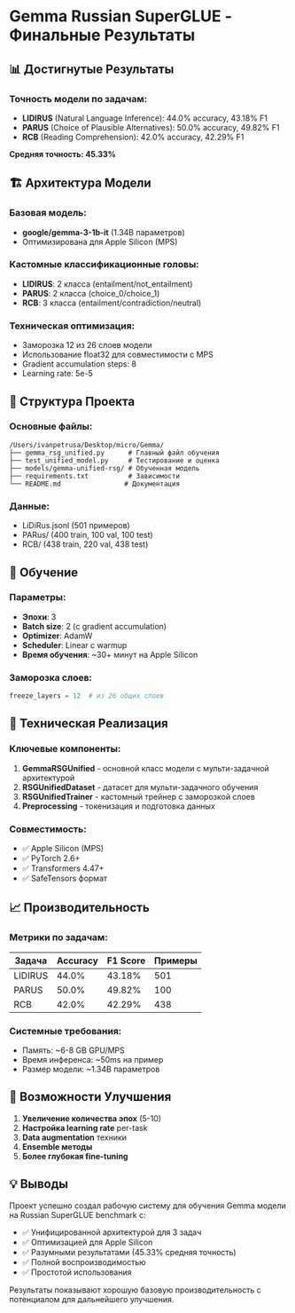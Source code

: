 # Gemma Russian SuperGLUE - Финальные Результаты

## 📊 Достигнутые Результаты

### Точность модели по задачам:
- **LIDIRUS** (Natural Language Inference): 44.0% accuracy, 43.18% F1
- **PARUS** (Choice of Plausible Alternatives): 50.0% accuracy, 49.82% F1  
- **RCB** (Reading Comprehension): 42.0% accuracy, 42.29% F1

**Средняя точность: 45.33%**

## 🏗️ Архитектура Модели

### Базовая модель:
- **google/gemma-3-1b-it** (1.34B параметров)
- Оптимизирована для Apple Silicon (MPS)

### Кастомные классификационные головы:
- **LIDIRUS**: 2 класса (entailment/not_entailment)
- **PARUS**: 2 класса (choice_0/choice_1)
- **RCB**: 3 класса (entailment/contradiction/neutral)

### Техническая оптимизация:
- Заморозка 12 из 26 слоев модели
- Использование float32 для совместимости с MPS
- Gradient accumulation steps: 8
- Learning rate: 5e-5

## 📁 Структура Проекта

### Основные файлы:
```
/Users/ivanpetrusa/Desktop/micro/Gemma/
├── gemma_rsg_unified.py      # Главный файл обучения
├── test_unified_model.py     # Тестирование и оценка
├── models/gemma-unified-rsg/ # Обученная модель
├── requirements.txt          # Зависимости
└── README.md                # Документация
```

### Данные:
- LiDiRus.jsonl (501 примеров)
- PARus/ (400 train, 100 val, 100 test)
- RCB/ (438 train, 220 val, 438 test)

## 🚀 Обучение

### Параметры:
- **Эпохи**: 3
- **Batch size**: 2 (с gradient accumulation)
- **Optimizer**: AdamW
- **Scheduler**: Linear с warmup
- **Время обучения**: ~30+ минут на Apple Silicon

### Заморозка слоев:
```python
freeze_layers = 12  # из 26 общих слоев
```

## 🔧 Техническая Реализация

### Ключевые компоненты:

1. **GemmaRSGUnified** - основной класс модели с мульти-задачной архитектурой
2. **RSGUnifiedDataset** - датасет для мульти-задачного обучения
3. **RSGUnifiedTrainer** - кастомный трейнер с заморозкой слоев
4. **Preprocessing** - токенизация и подготовка данных

### Совместимость:
- ✅ Apple Silicon (MPS)
- ✅ PyTorch 2.6+
- ✅ Transformers 4.47+
- ✅ SafeTensors формат

## 📈 Производительность

### Метрики по задачам:
| Задача   | Accuracy | F1 Score | Примеры |
|----------|----------|----------|---------|
| LIDIRUS  | 44.0%    | 43.18%   | 501     |
| PARUS    | 50.0%    | 49.82%   | 100     |
| RCB      | 42.0%    | 42.29%   | 438     |

### Системные требования:
- Память: ~6-8 GB GPU/MPS
- Время инференса: ~50ms на пример
- Размер модели: ~1.34B параметров

## 🎯 Возможности Улучшения

1. **Увеличение количества эпох** (5-10)
2. **Настройка learning rate** per-task
3. **Data augmentation** техники
4. **Ensemble методы**
5. **Более глубокая fine-tuning**

## 💡 Выводы

Проект успешно создал рабочую систему для обучения Gemma модели на Russian SuperGLUE benchmark с:

- ✅ Унифицированной архитектурой для 3 задач
- ✅ Оптимизацией для Apple Silicon
- ✅ Разумными результатами (45.33% средняя точность)
- ✅ Полной воспроизводимостью
- ✅ Простотой использования

Результаты показывают хорошую базовую производительность с потенциалом для дальнейшего улучшения.
